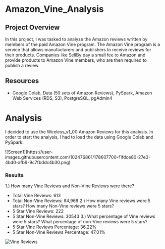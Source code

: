 # Amazon_Vine_Analysis

## Project Overview
In this project, I was tasked to analyze the Amazon reviews written by members of the paid Amazon Vine program. The Amazon Vine program is a service that allows manufacturers and publishers to receive reviews for their products. Companies like SellBy pay a small fee to Amazon and provide products to Amazon Vine members, who are then required to publish a review.

## Resources
- Google Colab, Data (50 sets of Amazon Reviews), PySpark, Amazon Web Services (RDS, S3), PostgreSQL, pgAdmin4

# Analysis
<p>I decided to use the Wireless_v1_00 Amazon Reviews for this analysis. In order to start the analysis, I had to load the data using Google Colab and PySpark:</p>
![Screen1](https://user-images.githubusercontent.com/102476861/178607700-f1fdce80-27e3-4bd0-afb9-9c7fbddc4b30.png)

### Results
1.) How many Vine Reviews and Non-Vine Reviews were there?
  - Total Vine Reviews: 613
  - Total Non-Vine Reviews: 64,968
2.) How many Vine reviews were 5 stars? How many Non-Vine reviews were 5 stars?
  - 5 Star Vine Reviews: 222
  - 5 Star Non-Vine Reviews: 30543
3.) What percentage of Vine reviews were 5 stars? What percentage of non-Vine reviews were 5 stars?
  - 5 Star Vine Reviews Percentage: 36.22%
  - 5 Star Non-Vine Reviews Percentage: 47.01%
  
![Vine Reviews](https://user-images.githubusercontent.com/102476861/179001778-fa2a27e4-5165-4277-80c9-a9d30e1b9a57.png)




